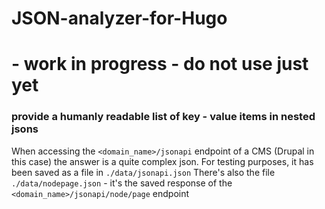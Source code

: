 # JSON-analyzer-for-Hugo
# - work in progress - do not use just yet

### provide a humanly readable list of key - value items in nested jsons
When accessing the `<domain_name>/jsonapi` endpoint of a CMS (Drupal in this case) the answer is a quite complex json.
For testing purposes, it has been saved as a file in `./data/jsonapi.json`
There's also the file `./data/nodepage.json` - it's the saved response of the `<domain_name>/jsonapi/node/page` endpoint
